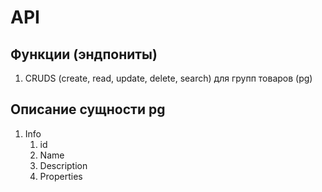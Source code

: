 # API

## Функции (эндпониты)

1. CRUDS (create, read, update, delete, search) для групп товаров (pg)

## Описание сущности pg

1. Info
    1. id
    2. Name
    3. Description
    4. Properties
